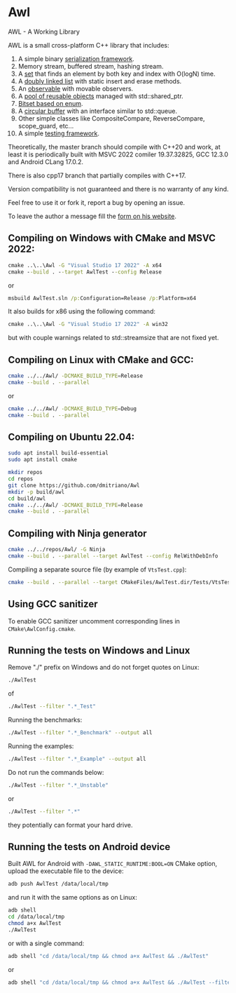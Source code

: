 # Awl
AWL - A Working Library

AWL is a small cross-platform C++ library that includes:

1. A simple binary [serialization framework](https://developernote.com/2020/02/a-simple-cpp-serialization-framework/).
2. Memory stream, buffered stream, hashing stream.
3. A [set](https://github.com/dmitriano/Awl/blob/master/Awl/VectorSet.h) that finds an element by both key and index with O(logN) time.
4. A [doubly linked list](https://github.com/dmitriano/Awl/blob/master/Awl/QuickList.h) with static insert and erase methods.
5. An [observable](https://github.com/dmitriano/Awl/blob/master/Awl/Observable.h) with movable observers.
6. A [pool of reusable objects](https://github.com/dmitriano/Awl/blob/master/Awl/ObjectPool.h) managed with std::shared_ptr.
7. [Bitset based on enum](https://github.com/dmitriano/Awl/blob/master/Awl/BitMap.h).
8. A [circular buffer](https://github.com/dmitriano/Awl/blob/master/Awl/Ring.h) with an interface similar to std::queue.
9. Other simple classes like CompositeCompare, ReverseCompare, scope_guard, etc...
10. A simple [testing framework](https://github.com/dmitriano/Awl/tree/master/Awl/Testing).

Theoretically, the master branch should compile with C++20 and work, at least it is periodically built with MSVC 2022 comiler 19.37.32825, GCC 12.3.0 and Android CLang 17.0.2.

There is also cpp17 branch that partially compiles with C++17.

Version compatibility is not guaranteed and there is no warranty of any kind.

Feel free to use it or fork it, report a bug by opening an issue.

To leave the author a message fill the [form on his website](https://developernote.com/contact/).

## Compiling on Windows with CMake and MSVC 2022:

```bat
cmake ..\..\Awl -G "Visual Studio 17 2022" -A x64
cmake --build . --target AwlTest --config Release
```

or

```bat
msbuild AwlTest.sln /p:Configuration=Release /p:Platform=x64
```

It also builds for x86 using the following command:

```bat
cmake ..\..\Awl -G "Visual Studio 17 2022" -A win32
```

but with couple warnings related to std::streamsize that are not fixed yet.

## Compiling on Linux with CMake and GCC:

```bash
cmake ../../Awl/ -DCMAKE_BUILD_TYPE=Release
cmake --build . --parallel
```

or

```bash
cmake ../../Awl/ -DCMAKE_BUILD_TYPE=Debug
cmake --build . --parallel
```

## Compiling on Ubuntu 22.04:

```bash
sudo apt install build-essential
sudo apt install cmake

mkdir repos
cd repos
git clone https://github.com/dmitriano/Awl
mkdir -p build/awl
cd build/awl
cmake ../../Awl/ -DCMAKE_BUILD_TYPE=Release
cmake --build . --parallel
```

## Compiling with Ninja generator

```bash
cmake ../../repos/Awl/ -G Ninja
cmake --build . --parallel --target AwlTest --config RelWithDebInfo
```

Compiling a separate source file (by example of `VtsTest.cpp`):

```bash
cmake --build . --parallel --target CMakeFiles/AwlTest.dir/Tests/VtsTest.cpp.o
```

## Using GCC sanitizer

To enable GCC sanitizer uncomment corresponding lines in `CMake\AwlConfig.cmake`.

## Running the tests on Windows and Linux

Remove "./" prefix on Windows and do not forget quotes on Linux:

```bash
./AwlTest
```

of

```bash
./AwlTest --filter ".*_Test"
```

Running the benchmarks:

```bash
./AwlTest --filter ".*_Benchmark" --output all
```

Running the examples:

```bash
./AwlTest --filter ".*_Example" --output all
```

Do not run the commands below:

```bash
./AwlTest --filter ".*_Unstable"
```

or

```bash
./AwlTest --filter ".*"
```

they potentially can format your hard drive.

## Running the tests on Android device

Built AWL for Android with `-DAWL_STATIC_RUNTIME:BOOL=ON` CMake option, upload the executable file to the device:

```bash
adb push AwlTest /data/local/tmp
```

and run it with the same options as on Linux:

```bash
adb shell
cd /data/local/tmp
chmod a+x AwlTest
./AwlTest
```

or with a single command:

```bash
adb shell "cd /data/local/tmp && chmod a+x AwlTest && ./AwlTest"
```

or

```bash
adb shell "cd /data/local/tmp && chmod a+x AwlTest && ./AwlTest --filter .*CompositeCompare.*"
```
